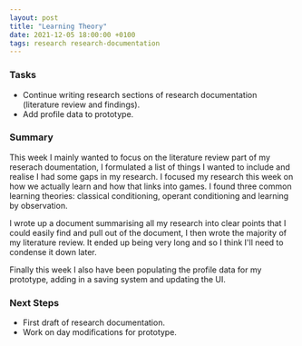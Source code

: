 ```yaml
---
layout: post
title: "Learning Theory"
date: 2021-12-05 18:00:00 +0100
tags: research research-documentation
---
```


### Tasks
- Continue writing research sections of research documentation (literature review and findings).
- Add profile data to prototype.

### Summary
This week I mainly wanted to focus on the literature review part of my reserach doumentation, I formulated a list of things I wanted to include and realise I had some gaps in my research. I focused my research this week on how we actually learn and how that links into games. I found three common learning theories: classical conditioning, operant conditioning and learning by observation. 

I wrote up a document summarising all my research into clear points that I could easily find and pull out of the document, I then wrote the majority of my literature review. It ended up being very long and so I think I'll need to condense it down later.

Finally this week I also have been populating the profile data for my prototype, adding in a saving system and updating the UI. 

### Next Steps
- First draft of research documentation.
- Work on day modifications for prototype.